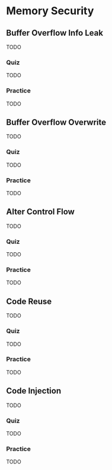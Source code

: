 # Memory Security

## Buffer Overflow Info Leak

TODO

### Quiz

TODO

### Practice

TODO

## Buffer Overflow Overwrite

TODO

### Quiz

TODO

### Practice

TODO

## Alter Control Flow

TODO

### Quiz

TODO

### Practice

TODO

## Code Reuse

TODO

### Quiz

TODO

### Practice

TODO

## Code Injection

TODO

### Quiz

TODO

### Practice

TODO
